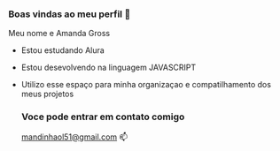 ### Boas vindas ao meu perfil 💙


Meu nome e Amanda Gross

- Estou estudando Alura
- Estou desevolvendo na linguagem JAVASCRIPT
- Utilizo esse espaço para minha organizaçao e compatilhamento dos meus projetos

  ### Voce pode entrar em contato comigo
  mandinhaol51@gmail.com 📫
